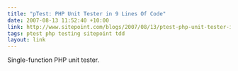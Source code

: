 ```yaml
---
title: "pTest: PHP Unit Tester in 9 Lines Of Code"
date: 2007-08-13 11:52:40 +10:00
link: http://www.sitepoint.com/blogs/2007/08/13/ptest-php-unit-tester-in-9-lines-of-code/
tags: ptest php testing sitepoint tdd
layout: link
---
```

Single-function PHP unit tester.
